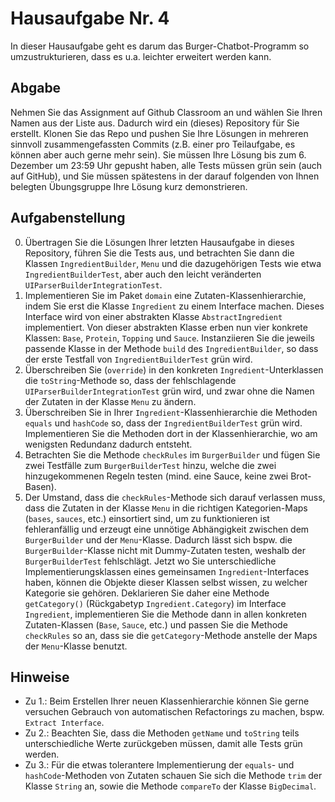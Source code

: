 # Hausaufgabe Nr. 4

In dieser Hausaufgabe geht es darum das Burger-Chatbot-Programm so umzustrukturieren, dass es u.a. leichter erweitert werden kann. 

## Abgabe

Nehmen Sie das Assignment auf Github Classroom an und wählen Sie Ihren Namen aus der Liste aus.
Dadurch wird ein (dieses) Repository für Sie erstellt. 
Klonen Sie das Repo und pushen Sie Ihre Lösungen in mehreren sinnvoll zusammengefassten Commits (z.B. einer pro Teilaufgabe, es können aber auch gerne mehr sein).
Sie müssen Ihre Lösung bis zum 6. Dezember um 23:59 Uhr gepusht haben, alle Tests müssen grün sein (auch auf GitHub), und Sie müssen spätestens in der darauf folgenden von Ihnen belegten Übungsgruppe Ihre Lösung kurz demonstrieren.

## Aufgabenstellung

0. Übertragen Sie die Lösungen Ihrer letzten Hausaufgabe in dieses Repository, führen Sie die Tests aus, und betrachten Sie dann die Klassen `IngredientBuilder`, `Menu` und die dazugehörigen Tests wie etwa `IngredientBuilderTest`, aber auch den leicht veränderten `UIParserBuilderIntegrationTest`.
1. Implementieren Sie im Paket `domain` eine Zutaten-Klassenhierarchie, indem Sie erst die Klasse `Ingredient` zu einem Interface machen. Dieses Interface wird von einer abstrakten Klasse `AbstractIngredient` implementiert. Von dieser abstrakten Klasse erben nun vier konkrete Klassen: `Base`, `Protein`, `Topping` und `Sauce`. Instanziieren Sie die jeweils passende Klasse in der Methode `build` des `IngredientBuilder`, so dass der erste Testfall von `IngredientBuilderTest` grün wird.
2. Überschreiben Sie (`override`) in den konkreten `Ingredient`-Unterklassen die `toString`-Methode so, dass der fehlschlagende `UIParserBuilderIntegrationTest` grün wird, und zwar ohne die Namen der Zutaten in der Klasse `Menu` zu ändern.
3. Überschreiben Sie in Ihrer `Ingredient`-Klassenhierarchie die Methoden `equals` und `hashCode` so, dass der `IngredientBuilderTest` grün wird. Implementieren Sie die Methoden dort in der Klassenhierarchie, wo am wenigsten Redundanz dadurch entsteht.  
4. Betrachten Sie die Methode `checkRules` im `BurgerBuilder` und fügen Sie zwei Testfälle zum `BurgerBuilderTest` hinzu, welche die zwei hinzugekommenen Regeln testen (mind. eine Sauce, keine zwei Brot-Basen). 
5. Der Umstand, dass die `checkRules`-Methode sich darauf verlassen muss, dass die Zutaten in der Klasse `Menu` in die richtigen Kategorien-Maps (`bases`, `sauces`, etc.) einsortiert sind, um zu funktionieren ist fehleranfällig und erzeugt eine unnötige Abhängigkeit zwischen dem `BurgerBuilder` und der `Menu`-Klasse. Dadurch lässt sich bspw. die `BurgerBuilder`-Klasse nicht mit Dummy-Zutaten testen, weshalb der `BurgerBuilderTest` fehlschlägt. Jetzt wo Sie unterschiedliche Implementierungsklassen eines gemeinsamen `Ingredient`-Interfaces haben, können die Objekte dieser Klassen selbst wissen, zu welcher Kategorie sie gehören. Deklarieren Sie daher eine Methode `getCategory()` (Rückgabetyp `Ingredient.Category`) im Interface `Ingredient`, implementieren Sie die Methode dann in allen konkreten Zutaten-Klassen (`Base`, `Sauce`, etc.) und passen Sie die Methode `checkRules` so an, dass sie die `getCategory`-Methode anstelle der Maps der `Menu`-Klasse benutzt.  

## Hinweise 
- Zu 1.: Beim Erstellen Ihrer neuen Klassenhierarchie können Sie gerne versuchen Gebrauch von automatischen Refactorings zu machen, bspw. `Extract Interface`.
- Zu 2.: Beachten Sie, dass die Methoden `getName` und `toString` teils unterschiedliche Werte zurückgeben müssen, damit alle Tests grün werden.
- Zu 3.: Für die etwas tolerantere Implementierung der `equals`- und `hashCode`-Methoden von Zutaten schauen Sie sich die Methode `trim` der Klasse `String` an, sowie die Methode `compareTo` der Klasse `BigDecimal`.
